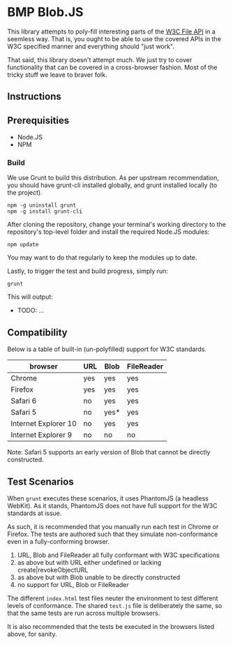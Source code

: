 # BMP Blob.JS

This library attempts to poly-fill interesting parts of the [W3C File API](http://www.w3.org/TR/FileAPI/) in a seemless way. That is, you ought to be able to use the covered APIs in the W3C specified manner and everything should "just work".

That said, this library doesn't attempt much. We just try to cover functionality that can be covered in a cross-browser fashion. Most of the tricky stuff we leave to braver folk.

## Instructions

## Prerequisities

- Node.JS
- NPM

### Build

We use Grunt to build this distribution. As per upstream recommendation,
you should have grunt-cli installed globally, and grunt installed
locally (to the project).

    npm -g uninstall grunt
    npm -g install grunt-cli

After cloning the repository, change your terminal's working directory
to the repository's top-level folder and install the required Node.JS
modules:

    npm update

You may want to do that regularly to keep the modules up to date.

Lastly, to trigger the test and build progress, simply run:

    grunt

This will output:

- TODO: ...

## Compatibility

Below is a table of built-in (un-polyfilled) support for W3C standards.

browser              | URL | Blob | FileReader
-------------------- | --- | ---- | ---
Chrome               | yes | yes  | yes
Firefox              | yes | yes  | yes
Safari 6             | no  | yes  | yes
Safari 5             | no  | yes* | yes
Internet Explorer 10 | no  | yes  | yes
Internet Explorer 9  | no  | no   | no

Note: Safari 5 supports an early version of Blob that cannot be directly constructed.

## Test Scenarios

When `grunt` executes these scenarios, it uses PhantomJS (a headless WebKit). As it stands, PhantomJS does not have full support for the W3C standards at issue.

As such, it is recommended that you manually run each test in Chrome or Firefox. The tests are authored such that they simulate non-conformance even in a fully-conforming browser.

1. URL, Blob and FileReader all fully conformant with W3C specifications
2. as above but with URL either undefined or lacking create|revokeObjectURL
3. as above but with Blob unable to be directly constructed
4. no support for URL, Blob or FileReader

The different `index.html` test files neuter the environment to test different levels of conformance. The shared `test.js` file is deliberately the same, so that the same tests are run across multiple browsers.

It is also recommended that the tests be executed in the browsers listed above, for sanity.


